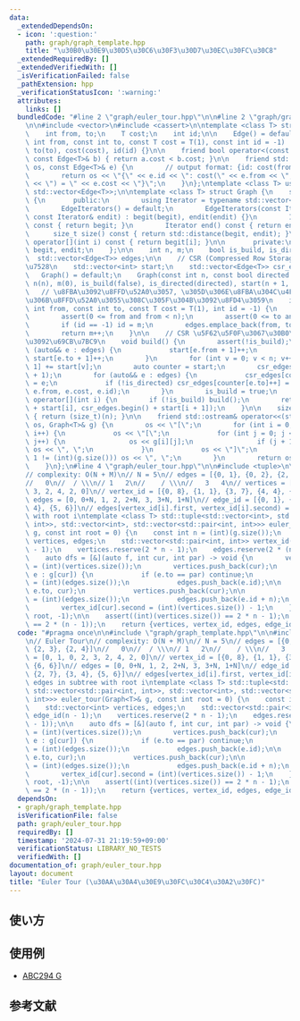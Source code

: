 ```yaml
---
data:
  _extendedDependsOn:
  - icon: ':question:'
    path: graph/graph_template.hpp
    title: "\u30B0\u30E9\u30D5\u30C6\u30F3\u30D7\u30EC\u30FC\u30C8"
  _extendedRequiredBy: []
  _extendedVerifiedWith: []
  _isVerificationFailed: false
  _pathExtension: hpp
  _verificationStatusIcon: ':warning:'
  attributes:
    links: []
  bundledCode: "#line 2 \"graph/euler_tour.hpp\"\n\n#line 2 \"graph/graph_template.hpp\"\
    \n\n#include <vector>\n#include <cassert>\n\ntemplate <class T> struct Edge {\n\
    \    int from, to;\n    T cost;\n    int id;\n\n    Edge() = default;\n    Edge(const\
    \ int from, const int to, const T cost = T(1), const int id = -1) : from(from),\
    \ to(to), cost(cost), id(id) {}\n\n    friend bool operator<(const Edge<T>& a,\
    \ const Edge<T>& b) { return a.cost < b.cost; }\n\n    friend std::ostream& operator<<(std::ostream&\
    \ os, const Edge<T>& e) {\n        // output format: {id: cost(from, to) = cost}\n\
    \        return os << \"{\" << e.id << \": cost(\" << e.from << \", \" << e.to\
    \ << \") = \" << e.cost << \"}\";\n    }\n};\ntemplate <class T> using Edges =\
    \ std::vector<Edge<T>>;\n\ntemplate <class T> struct Graph {\n    struct EdgeIterators\
    \ {\n       public:\n        using Iterator = typename std::vector<Edge<T>>::iterator;\n\
    \        EdgeIterators() = default;\n        EdgeIterators(const Iterator& begit,\
    \ const Iterator& endit) : begit(begit), endit(endit) {}\n        Iterator begin()\
    \ const { return begit; }\n        Iterator end() const { return endit; }\n  \
    \      size_t size() const { return std::distance(begit, endit); }\n        Edge<T>&\
    \ operator[](int i) const { return begit[i]; }\n\n       private:\n        Iterator\
    \ begit, endit;\n    };\n\n    int n, m;\n    bool is_build, is_directed;\n  \
    \  std::vector<Edge<T>> edges;\n\n    // CSR (Compressed Row Storage) \u5F62\u5F0F\
    \u7528\n    std::vector<int> start;\n    std::vector<Edge<T>> csr_edges;\n\n \
    \   Graph() = default;\n    Graph(const int n, const bool directed = false) :\
    \ n(n), m(0), is_build(false), is_directed(directed), start(n + 1, 0) {}\n\n \
    \   // \u8FBA\u3092\u8FFD\u52A0\u3057, \u305D\u306E\u8FBA\u304C\u4F55\u756A\u76EE\
    \u306B\u8FFD\u52A0\u3055\u308C\u305F\u304B\u3092\u8FD4\u3059\n    int add_edge(const\
    \ int from, const int to, const T cost = T(1), int id = -1) {\n        assert(!is_build);\n\
    \        assert(0 <= from and from < n);\n        assert(0 <= to and to < n);\n\
    \        if (id == -1) id = m;\n        edges.emplace_back(from, to, cost, id);\n\
    \        return m++;\n    }\n\n    // CSR \u5F62\u5F0F\u3067\u30B0\u30E9\u30D5\
    \u3092\u69CB\u7BC9\n    void build() {\n        assert(!is_build);\n        for\
    \ (auto&& e : edges) {\n            start[e.from + 1]++;\n            if (!is_directed)\
    \ start[e.to + 1]++;\n        }\n        for (int v = 0; v < n; v++) start[v +\
    \ 1] += start[v];\n        auto counter = start;\n        csr_edges.resize(start.back()\
    \ + 1);\n        for (auto&& e : edges) {\n            csr_edges[counter[e.from]++]\
    \ = e;\n            if (!is_directed) csr_edges[counter[e.to]++] = Edge(e.to,\
    \ e.from, e.cost, e.id);\n        }\n        is_build = true;\n    }\n\n    EdgeIterators\
    \ operator[](int i) {\n        if (!is_build) build();\n        return EdgeIterators(csr_edges.begin()\
    \ + start[i], csr_edges.begin() + start[i + 1]);\n    }\n\n    size_t size() const\
    \ { return (size_t)(n); }\n\n    friend std::ostream& operator<<(std::ostream&\
    \ os, Graph<T>& g) {\n        os << \"[\";\n        for (int i = 0; i < (int)(g.size());\
    \ i++) {\n            os << \"[\";\n            for (int j = 0; j < (int)(g[i].size());\
    \ j++) {\n                os << g[i][j];\n                if (j + 1 != (int)(g[i].size()))\
    \ os << \", \";\n            }\n            os << \"]\";\n            if (i +\
    \ 1 != (int)(g.size())) os << \", \";\n        }\n        return os << \"]\";\n\
    \    }\n};\n#line 4 \"graph/euler_tour.hpp\"\n\n#include <tuple>\n\n// Euler Tour\n\
    // complexity: O(N + M)\n// N = 5\n// edges = [{0, 1}, {0, 2}, {2, 3}, {2, 4}]\n\
    //   0\n//  / \\\n// 1   2\n//    / \\\n//   3   4\n// vertices = [0, 1, 0, 2,\
    \ 3, 2, 4, 2, 0]\n// vertex_id = [{0, 8}, {1, 1}, {3, 7}, {4, 4}, {6, 6}]\n//\
    \ edges = [0, 0+N, 1, 2, 2+N, 3, 3+N, 1+N]\n// edge_id = [{0, 1}, {2, 7}, {3,\
    \ 4}, {5, 6}]\n// edges[vertex_id[i].first, vertex_id[i].second) = edges in subtree\
    \ with root i\ntemplate <class T> std::tuple<std::vector<int>, std::vector<std::pair<int,\
    \ int>>, std::vector<int>, std::vector<std::pair<int, int>>> euler_tour(Graph<T>&\
    \ g, const int root = 0) {\n    const int n = (int)(g.size());\n    std::vector<int>\
    \ vertices, edges;\n    std::vector<std::pair<int, int>> vertex_id(n), edge_id(n\
    \ - 1);\n    vertices.reserve(2 * n - 1);\n    edges.reserve(2 * (n - 1));\n\n\
    \    auto dfs = [&](auto f, int cur, int par) -> void {\n        vertex_id[cur].first\
    \ = (int)(vertices.size());\n        vertices.push_back(cur);\n        for (auto&&\
    \ e : g[cur]) {\n            if (e.to == par) continue;\n            edge_id[e.id].first\
    \ = (int)(edges.size());\n            edges.push_back(e.id);\n\n            f(f,\
    \ e.to, cur);\n            vertices.push_back(cur);\n\n            edge_id[e.id].second\
    \ = (int)(edges.size());\n            edges.push_back(e.id + n);\n        }\n\
    \        vertex_id[cur].second = (int)(vertices.size()) - 1;\n    };\n    dfs(dfs,\
    \ root, -1);\n\n    assert((int)(vertices.size()) == 2 * n - 1);\n    assert((int)(edges.size())\
    \ == 2 * (n - 1));\n    return {vertices, vertex_id, edges, edge_id};\n}\n"
  code: "#pragma once\n\n#include \"graph/graph_template.hpp\"\n\n#include <tuple>\n\
    \n// Euler Tour\n// complexity: O(N + M)\n// N = 5\n// edges = [{0, 1}, {0, 2},\
    \ {2, 3}, {2, 4}]\n//   0\n//  / \\\n// 1   2\n//    / \\\n//   3   4\n// vertices\
    \ = [0, 1, 0, 2, 3, 2, 4, 2, 0]\n// vertex_id = [{0, 8}, {1, 1}, {3, 7}, {4, 4},\
    \ {6, 6}]\n// edges = [0, 0+N, 1, 2, 2+N, 3, 3+N, 1+N]\n// edge_id = [{0, 1},\
    \ {2, 7}, {3, 4}, {5, 6}]\n// edges[vertex_id[i].first, vertex_id[i].second) =\
    \ edges in subtree with root i\ntemplate <class T> std::tuple<std::vector<int>,\
    \ std::vector<std::pair<int, int>>, std::vector<int>, std::vector<std::pair<int,\
    \ int>>> euler_tour(Graph<T>& g, const int root = 0) {\n    const int n = (int)(g.size());\n\
    \    std::vector<int> vertices, edges;\n    std::vector<std::pair<int, int>> vertex_id(n),\
    \ edge_id(n - 1);\n    vertices.reserve(2 * n - 1);\n    edges.reserve(2 * (n\
    \ - 1));\n\n    auto dfs = [&](auto f, int cur, int par) -> void {\n        vertex_id[cur].first\
    \ = (int)(vertices.size());\n        vertices.push_back(cur);\n        for (auto&&\
    \ e : g[cur]) {\n            if (e.to == par) continue;\n            edge_id[e.id].first\
    \ = (int)(edges.size());\n            edges.push_back(e.id);\n\n            f(f,\
    \ e.to, cur);\n            vertices.push_back(cur);\n\n            edge_id[e.id].second\
    \ = (int)(edges.size());\n            edges.push_back(e.id + n);\n        }\n\
    \        vertex_id[cur].second = (int)(vertices.size()) - 1;\n    };\n    dfs(dfs,\
    \ root, -1);\n\n    assert((int)(vertices.size()) == 2 * n - 1);\n    assert((int)(edges.size())\
    \ == 2 * (n - 1));\n    return {vertices, vertex_id, edges, edge_id};\n}"
  dependsOn:
  - graph/graph_template.hpp
  isVerificationFile: false
  path: graph/euler_tour.hpp
  requiredBy: []
  timestamp: '2024-07-31 21:19:59+09:00'
  verificationStatus: LIBRARY_NO_TESTS
  verifiedWith: []
documentation_of: graph/euler_tour.hpp
layout: document
title: "Euler Tour (\u30AA\u30A4\u30E9\u30FC\u30C4\u30A2\u30FC)"
---
```


## 使い方



## 使用例

- [ABC294 G](https://atcoder.jp/contests/abc294/submissions/39997126)

## 参考文献
